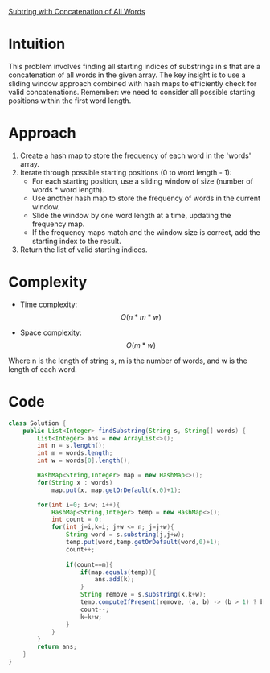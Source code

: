 [Subtring with Concatenation of All Words](https://leetcode.com/problems/substring-with-concatenation-of-all-words/?envType=study-plan-v2&envId=top-interview-150)

# Intuition
This problem involves finding all starting indices of substrings in s that are a concatenation of all words in the given array. The key insight is to use a sliding window approach combined with hash maps to efficiently check for valid concatenations. Remember: we need to consider all possible starting positions within the first word length.

# Approach
1. Create a hash map to store the frequency of each word in the 'words' array.
2. Iterate through possible starting positions (0 to word length - 1):
   - For each starting position, use a sliding window of size (number of words * word length).
   - Use another hash map to store the frequency of words in the current window.
   - Slide the window by one word length at a time, updating the frequency map.
   - If the frequency maps match and the window size is correct, add the starting index to the result.
3. Return the list of valid starting indices.

# Complexity
- Time complexity: $$O(n * m * w)$$
* Space complexity: $$O(m * w)$$

Where n is the length of string s, m is the number of words, and w is the length of each word.

# Code
```java
class Solution {
    public List<Integer> findSubstring(String s, String[] words) {
        List<Integer> ans = new ArrayList<>();
        int n = s.length();
        int m = words.length;
        int w = words[0].length();

        HashMap<String,Integer> map = new HashMap<>();
        for(String x : words)
            map.put(x, map.getOrDefault(x,0)+1);

        for(int i=0; i<w; i++){
            HashMap<String,Integer> temp = new HashMap<>();
            int count = 0;
            for(int j=i,k=i; j+w <= n; j=j+w){
                String word = s.substring(j,j+w);
                temp.put(word,temp.getOrDefault(word,0)+1);
                count++;
                
                if(count==m){
                    if(map.equals(temp)){
                        ans.add(k);
                    }
                    String remove = s.substring(k,k+w);
                    temp.computeIfPresent(remove, (a, b) -> (b > 1) ? b - 1 : null);
                    count--;
                    k=k+w;
                }
            }
        }
        return ans;
    }
}
```